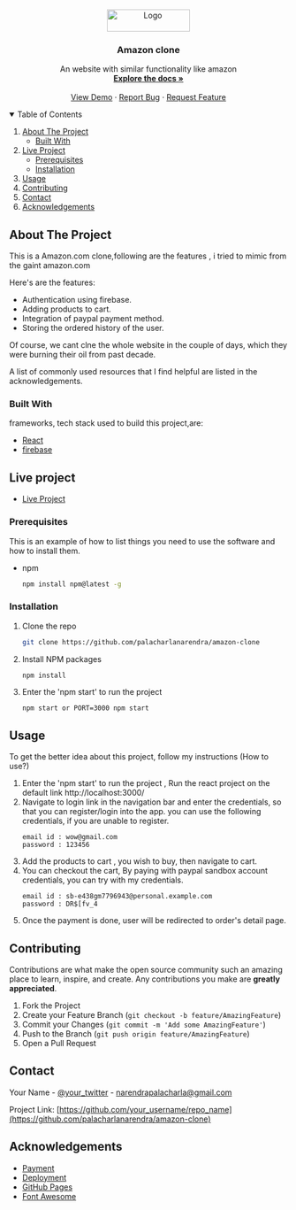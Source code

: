 
<!-- PROJECT LOGO -->
<br />
<p align="center">
  <a href="https://github.com/palacharlanarendra/amazon-clone">
    <img src="https://upload.wikimedia.org/wikipedia/commons/a/a9/Amazon_logo.svg" alt="Logo" width="150" height="40">
  </a>

  <h3 align="center">Amazon clone</h3>

  <p align="center">
    An website with similar functionality like amazon
    <br />
    <a href="https://github.com/palacharlanarendra"><strong>Explore the docs »</strong></a>
    <br />
    <br />
    <a href="https://github.com/palacharlanarendra">View Demo</a>
    ·
    <a href="https://github.com/palacharlanarendra">Report Bug</a>
    ·
    <a href="https://github.com/palacharlanarendra">Request Feature</a>
  </p>
</p>



<!-- TABLE OF CONTENTS -->
<details open="open">
  <summary>Table of Contents</summary>
  <ol>
    <li>
      <a href="#about-the-project">About The Project</a>
      <ul>
        <li><a href="#built-with">Built With</a></li>
      </ul>
    </li>
    <li>
      <a href="#live-project">Live Project</a>
      <ul>
        <li><a href="#prerequisites">Prerequisites</a></li>
        <li><a href="#installation">Installation</a></li>
      </ul>
    </li>
    <li><a href="#usage">Usage</a></li>
    <li><a href="#contributing">Contributing</a></li>
    <li><a href="#contact">Contact</a></li>
    <li><a href="#acknowledgements">Acknowledgements</a></li>
  </ol>
</details>



<!-- ABOUT THE PROJECT -->
## About The Project



This is a Amazon.com clone,following are the features , i tried to mimic from the gaint amazon.com 

Here's are the features:
* Authentication using firebase.
* Adding products to cart.
* Integration of paypal payment method.
* Storing the ordered history of the user.

Of course, we cant clne the whole website in the couple of days, which they were burning their oil from past decade.

A list of commonly used resources that I find helpful are listed in the acknowledgements.

### Built With

frameworks, tech stack used to build this project,are:
* [React](https://reactjs.org/)
* [firebase](https://firebase.google.com/)



<!-- GETTING STARTED -->
## Live project

* [Live Project](https://clone-20772.web.app/)



### Prerequisites

This is an example of how to list things you need to use the software and how to install them.
* npm
  ```sh
  npm install npm@latest -g
  ```

### Installation


1. Clone the repo
   ```sh
   git clone https://github.com/palacharlanarendra/amazon-clone
   ```
2. Install NPM packages
   ```sh
   npm install
   ```
3. Enter the 'npm start' to run the project 
   ```JS
   npm start or PORT=3000 npm start
   ```

<!-- USAGE EXAMPLES -->
## Usage

To get the better idea about this project, follow my instructions (How to use?)

1. Enter the 'npm start' to run the project , Run the react project on the default link http://localhost:3000/
2. Navigate to login link in the navigation bar and enter the credentials, so that you can register/login into the app.
    you can use the following credentials, if you are unable to register.
     ```JS
   email id : wow@gmail.com
   password : 123456
   ```
3. Add the products to cart , you wish to buy, then navigate to cart.  
4. You can checkout the cart, By paying with paypal sandbox account credentials, you can try with my credentials.
    ```JS
   email id : sb-e438gm7796943@personal.example.com
   password : DR$[fv_4
   ```
5. Once the payment is done, user will be redirected to order's detail page.



<!-- CONTRIBUTING -->
## Contributing

Contributions are what make the open source community such an amazing place to learn, inspire, and create. Any contributions you make are **greatly appreciated**.

1. Fork the Project
2. Create your Feature Branch (`git checkout -b feature/AmazingFeature`)
3. Commit your Changes (`git commit -m 'Add some AmazingFeature'`)
4. Push to the Branch (`git push origin feature/AmazingFeature`)
5. Open a Pull Request



<!-- CONTACT -->
## Contact

Your Name - [@your_twitter](https://twitter.com/narendrapalach1) - narendrapalacharla@gmail.com

Project Link: [https://github.com/your_username/repo_name](https://github.com/palacharlanarendra/amazon-clone)



<!-- ACKNOWLEDGEMENTS -->
## Acknowledgements
* [Payment](https://developer.paypal.com)
* [Deployment](https://firebase.google.com)
* [GitHub Pages](https://pages.github.com)
* [Font Awesome](https://fontawesome.com)

